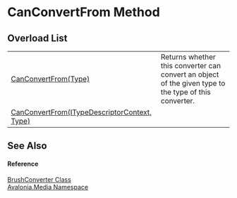 # CanConvertFrom Method


## Overload List
<table>
<tr>
<td><a href="https://learn.microsoft.com/dotnet/api/system.componentmodel.typeconverter.canconvertfrom#system-componentmodel-typeconverter-canconvertfrom(system-type)" target="_blank" rel="noopener noreferrer">CanConvertFrom(Type)</a></td>
<td>Returns whether this converter can convert an object of the given type to the type of this converter.</td>
</tr>
<tr>
<td><a href="M_Avalonia_Media_BrushConverter_CanConvertFrom">CanConvertFrom(ITypeDescriptorContext, Type)</a></td>
<td> </td>
</tr>
</table>

## See Also


#### Reference
<a href="T_Avalonia_Media_BrushConverter">BrushConverter Class</a>  
<a href="N_Avalonia_Media">Avalonia.Media Namespace</a>  

